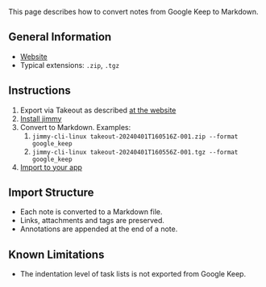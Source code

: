 This page describes how to convert notes from Google Keep to Markdown.

## General Information

- [Website](https://keep.google.com/)
- Typical extensions: `.zip`, `.tgz`

## Instructions

1. Export via Takeout as described [at the website](https://www.howtogeek.com/694042/how-to-export-your-google-keep-notes-and-attachments/)
2. [Install jimmy](../index.md#installation)
3. Convert to Markdown. Examples:
    1. `jimmy-cli-linux takeout-20240401T160516Z-001.zip --format google_keep`
    2. `jimmy-cli-linux takeout-20240401T160556Z-001.tgz --format google_keep`
4. [Import to your app](../import_instructions.md)

## Import Structure

- Each note is converted to a Markdown file.
- Links, attachments and tags are preserved. 
- Annotations are appended at the end of a note.

## Known Limitations

- The indentation level of task lists is not exported from Google Keep.

